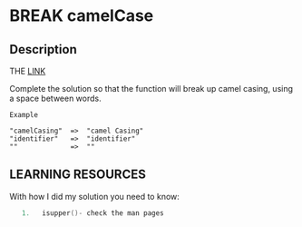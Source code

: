 # BREAK camelCase
## Description
THE [LINK](https://www.codewars.com/kata/5208f99aee097e6552000148/train/c)

Complete the solution so that the function will break up camel casing, using a space between words.

``Example``

```
"camelCasing"  =>  "camel Casing"
"identifier"   =>  "identifier"
""             =>  ""
```

## LEARNING RESOURCES
With how I did my solution you need to know:
 ``` go
    1.   isupper()- check the man pages
```